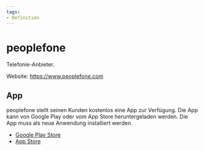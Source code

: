 ```yaml
---
tags:
- Definition
---
```

# peoplefone

Telefonie-Anbieter.

Website: <https://www.peoplefone.com>


## App
peoplefone stellt seinen Kunden kostenlos eine App zur Verfügung. Die App kann von Google Play oder vom App Store heruntergeladen werden. Die App muss als neue Anwendung installiert werden.

- [Google Play Store](https://play.google.com/store/apps/details?id=com.peoplefone.acrobits.android)
- [App Store](https://itunes.apple.com/ch/app/peoplefone/id1436777706)